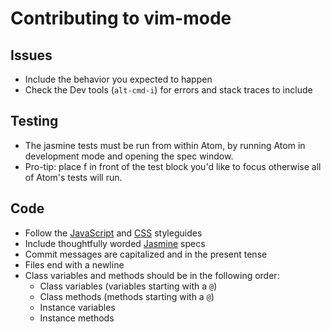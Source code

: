# Contributing to vim-mode

## Issues
  * Include the behavior you expected to happen
  * Check the Dev tools (`alt-cmd-i`) for errors and stack traces to
    include

## Testing

  * The jasmine tests must be run from within Atom, by running Atom in
    development mode and opening the spec window.
  * Pro-tip: place f in front of the test block you'd like to focus
    otherwise all of Atom's tests will run.

## Code
  * Follow the [JavaScript](https://github.com/styleguide/javascript) and
    [CSS](https://github.com/styleguide/css) styleguides
  * Include thoughtfully worded [Jasmine](http://pivotal.github.com/jasmine/)
    specs
  * Commit messages are capitalized and in the present tense
  * Files end with a newline
  * Class variables and methods should be in the following order:
    * Class variables (variables starting with a `@`)
    * Class methods (methods starting with a `@`)
    * Instance variables
    * Instance methods
